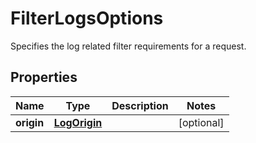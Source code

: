 

# FilterLogsOptions

Specifies the log related filter requirements for a request.
## Properties

Name | Type | Description | Notes
------------ | ------------- | ------------- | -------------
**origin** | [**LogOrigin**](LogOrigin.md) |  |  [optional]



